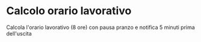 # Calcolo orario lavorativo
Calcola l'orario lavorativo (8 ore) con pausa pranzo e notifica 5 minuti prima dell'uscita
